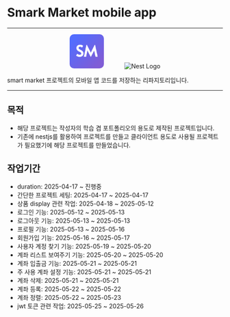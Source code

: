 # Smark Market mobile app

---

<div align="center">
  <img src="./ios/Runner/Assets.xcassets/AppIcon.appiconset/AppIcon@2x.png" width="80" style="border-radius: 10px;" >
  <span style="display:inline-block; width:40px;"></span>
  <img src="https://www.svgrepo.com/show/353751/flutter.svg" width="80" alt="Nest Logo" />
</div>

smart market 프로젝트의 모바일 앱 코드를 저장하는 리파지토리입니다.

---

## 목적

- 해당 프로젝트는 작성자의 학습 겸 포트폴리오의 용도로 제작된 프로젝트입니다.
- 기존에 nestjs를 활용하여 프로젝트를 만들고 클라이언트 용도로 사용될 프로젝트가 필요했기에 해당 프로젝트를 만들었습니다.

## 작업기간

- duration: 2025-04-17 ~ 진행중
- 간단한 프로젝트 세팅: 2025-04-17 ~ 2025-04-17
- 상품 display 관련 작업: 2025-04-18 ~ 2025-05-12
- 로그인 기능: 2025-05-12 ~ 2025-05-13
- 로그아웃 기능: 2025-05-13 ~ 2025-05-13
- 프로필 기능: 2025-05-13 ~ 2025-05-16
- 회원가입 기능: 2025-05-16 ~ 2025-05-17
- 사용자 계정 찾기 기능: 2025-05-19 ~ 2025-05-20
- 계좌 리스트 보여주기 기능: 2025-05-20 ~ 2025-05-20
- 계좌 입출금 기능: 2025-05-21 ~ 2025-05-21
- 주 사용 계좌 설정 기능: 2025-05-21 ~ 2025-05-21
- 계좌 삭제: 2025-05-21 ~ 2025-05-21
- 계좌 등록: 2025-05-22 ~ 2025-05-22
- 계좌 정렬: 2025-05-22 ~ 2025-05-23
- jwt 토큰 관련 작업: 2025-05-25 ~ 2025-05-26
